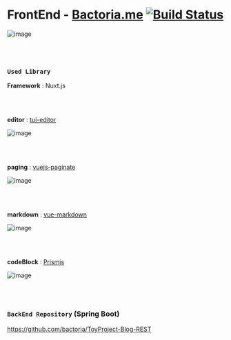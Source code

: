 # FrontEnd - [Bactoria.me](https://bactoria.me) [![Build Status](https://travis-ci.org/bactoria/Project-Blog-Nuxt.svg?branch=master)](https://travis-ci.org/bactoria/Project-Blog-Nuxt)

![image](https://user-images.githubusercontent.com/25674959/51798490-78291180-2256-11e9-84cd-e94a4d1c9fcf.png)

<br/>
<br/>

### `Used Library`

**Framework** : Nuxt.js

<br/>
<br/>

**editor** : [tui-editor](https://github.com/nhnent/tui.editor)

![image](https://user-images.githubusercontent.com/25674959/51798527-3a78b880-2257-11e9-8349-6f80633119ec.png)

<br/>
<br/>

**paging** : [vuejs-paginate](https://github.com/lokyoung/vuejs-paginate) 

![image](https://user-images.githubusercontent.com/25674959/51798517-fc7b9480-2256-11e9-9b59-885fc535dc9f.png)

<br/>
<br/>

**markdown** : [vue-markdown](https://github.com/miaolz123/vue-markdown)

![image](https://user-images.githubusercontent.com/25674959/51798523-2b920600-2257-11e9-869a-b8dbe86b84ea.png)

<br/>
<br/>

**codeBlock** : [Prismjs](https://prismjs.com/)

![image](https://user-images.githubusercontent.com/25674959/51798511-ee2d7880-2256-11e9-96be-ea881f06992a.png)

<br/>
<br/>

### `BackEnd Repository` (Spring Boot)

https://github.com/bactoria/ToyProject-Blog-REST
